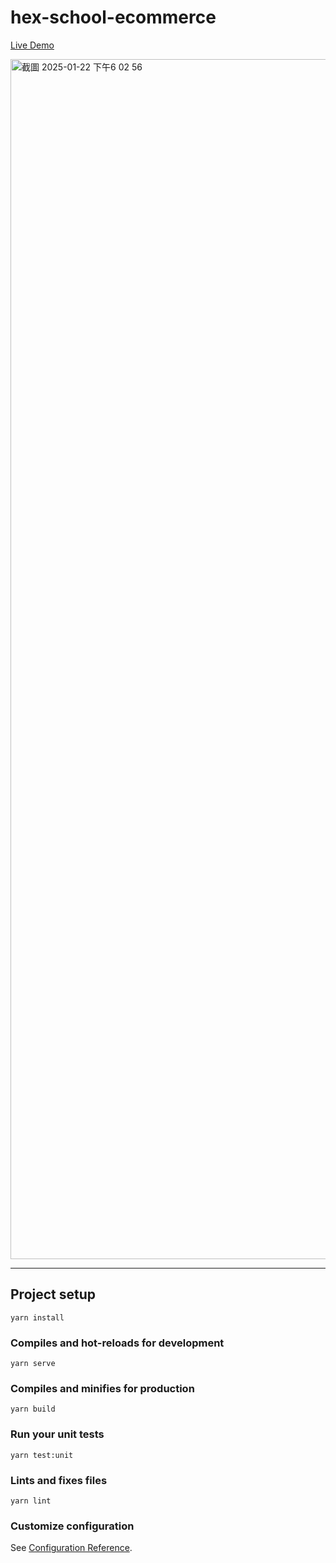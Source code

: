 # hex-school-ecommerce

[Live Demo](https://cd54ming.github.io/hex-school-ecommerence)

<img width="1920" alt="截圖 2025-01-22 下午6 02 56" src="https://github.com/user-attachments/assets/6408a44d-2669-40d8-adc0-da428438420e" />

------

## Project setup
```
yarn install
```

### Compiles and hot-reloads for development
```
yarn serve
```

### Compiles and minifies for production
```
yarn build
```

### Run your unit tests
```
yarn test:unit
```

### Lints and fixes files
```
yarn lint
```

### Customize configuration
See [Configuration Reference](https://cli.vuejs.org/config/).
